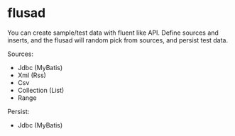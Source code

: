 flusad
======

You can create sample/test data with fluent like API.
Define sources and inserts, and the flusad will random pick from sources, and persist test data.

Sources:
* Jdbc (MyBatis)
* Xml (Rss)
* Csv
* Collection (List)
* Range

Persist:
* Jdbc (MyBatis)
